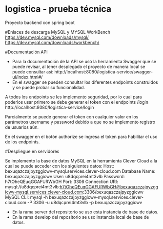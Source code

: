 # logistica - prueba técnica 
Proyecto backend con spring boot 

#Enlaces de descarga MySQL y MYSQL WorkBench
https://dev.mysql.com/downloads/mysql/
https://dev.mysql.com/downloads/workbench/

#Documentación API
-	Para la documentación de la API se usó la herramienta Swagger que se puede revisar, al tener desplegado el proyecto de manera local se puede consultar así: http://localhost:8080/logistica-service/swagger-ui/index.html#/
-	En el swagger se pueden consultar los diferentes endpoints construidos y se puede probar su funcionalidad.
 
A todos los endpoints se les implemento seguridad, por lo cual para poderlos usar primero se debe generar el token con el endpoints /login
http://localhost:8080/logistica-service/login
 
Parcialmente se puede generar el token con cualquier valor en los parámetros username y password debido a que no se implemento registro de usuarios aún. 
 
En el swagger en el botón authorize se ingresa el token para habilitar el uso de los endpoints.

#Despliegue en servidores

Se implemento la base de datos MySQL en la herramienta Clever Cloud a la cual se puede acceder con los siguientes datos:
Host: bexuqazczajpyzggicwv-mysql.services.clever-cloud.com
Database Name: bexuqazczajpyzggicwv
User: u8dqcprei4mt3vlb
Password: h7tOheQEuqGGAFURWbGH
Port: 3306
Connection URI: mysql://u8dqcprei4mt3vlb:h7tOheQEuqGGAFURWbGH@bexuqazczajpyzggicwv-mysql.services.clever-cloud.com:3306/bexuqazczajpyzggicwv
MySQL CLI: mysql -h bexuqazczajpyzggicwv-mysql.services.clever-cloud.com -P 3306 -u u8dqcprei4mt3vlb -p bexuqazczajpyzggicwv

- En la rama server del repositorio se uso esta instancia de base de datos.
- En la rama develop del repositorio se uso instancia local de base de datos.

